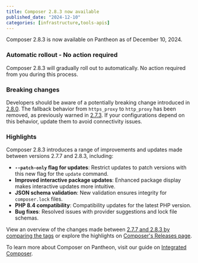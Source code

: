 ```yaml
---
title: Composer 2.8.3 now available
published_date: "2024-12-10"
categories: [infrastructure,tools-apis]
---
```


Composer 2.8.3 is now available on Pantheon as of December 10, 2024.

### Automatic rollout - No action required

Composer 2.8.3 will gradually roll out to automatically. No action required from you during this process.

### Breaking changes

Developers should be aware of a potentially breaking change introduced in [2.8.0](https://github.com/composer/composer/releases/tag/2.8.0). The fallback behavior from `https_proxy` to `http_proxy` has been removed, as previously warned in [2.7.3](https://github.com/composer/composer/releases/tag/2.7.3). If your configurations depend on this behavior, update them to avoid connectivity issues.

### Highlights

Composer 2.8.3 introduces a range of improvements and updates made between versions 2.7.7 and 2.8.3, including:

* **`--patch-only` flag for updates**: Restrict updates to patch versions with this new flag for the `update` command.
* **Improved interactive package updates**: Enhanced package display makes interactive updates more intuitive.
* **JSON schema validation**: New validation ensures integrity for `composer.lock` files.
* **PHP 8.4 compatibility**: Compatibility updates for the latest PHP version.
* **Bug fixes**: Resolved issues with provider suggestions and lock file schemas.

View an overview of the changes made between [2.7.7 and 2.8.3 by comparing the tags](https://github.com/composer/composer/compare/2.7.7...2.8.3) or explore the highlights on [Composer's Releases page](https://github.com/composer/composer/releases).

To learn more about Composer on Pantheon, visit our guide on [Integrated Composer](https://docs.pantheon.io/guides/integrated-composer).
